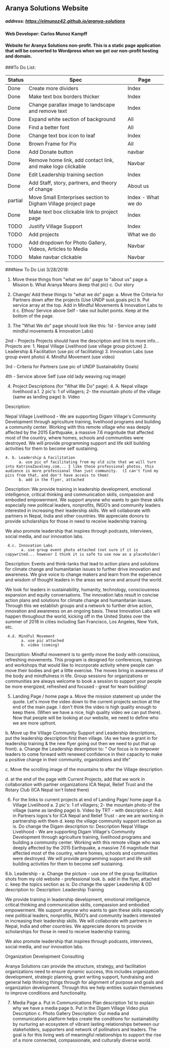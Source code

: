 ## Aranya Solutions Website

##### address: https://elmunoz42.github.io/aranya-solutions

#### Web Developer: Carlos Munoz Kampff

#### Website for Aranya Solutions non-profit. This is a static page application that will be converted to Wordpress when we get our non-profit hosting and domain.

###To Do List:

|Status|Spec|Page|                
|------|----|----|
|Done| Create more dividers | Index |
|Done| Make text box borders thicker | Index|
|Done| Change parallax image to landscape and remove text | Index |
|Done| Expand white section of background | All |
|Done| Find a better font | All|
|Done| Change text box icon to leaf | Index|
|Done| Brown Frame for Pix | All |
|Done| Add Donate button | navbar |
|Done| Remove home link, add contact link, and make logo clickable | Navbar |
|Done| Edit Leadership training section | Index|
|Done| Add Staff, story, partners, and theory of change | About us |
|partial| Move Small Enterprises section to Digham Village project page | Index - What we do|
|Done| Make text box clickable link to project page | Index |
|TODO| Justify Village Support | Index|
|TODO| Add projects | What we do |
|TODO| Add dropdown for Photo Gallery, Videos, Articles to Media | Navbar |
|TODO| Make navbar clickable | Navbar|

###New To Do List 3/28/2018:

1. Move these things from "what we do" page to "about us" page
 a. Mission
 b. What Aranya Means (keep that pic)
 c. Our story


2. Change/ Add these things to "what we do" page:
  a. Move the Criteria for Partners down after the projects (Use UNDP sust.goals pic)
  b. Put service array at the top. Add in Mindful Movements & Innovation Labs to it
  c. Ethos/ Service above Self - take out bullet points. Keep at the bottom of the page.

3. The "What We do" page should look like this:
1st - Service array (add mindful movements & Innovation Labs)

2nd - Projects
 Projects should have the description and link to more info...
 Projects are:
     1. Nepal Village Livelihood  (use village group picture)
     2. Leadership & Facilitation (use pic of facilitating)
     3. Innovation Labs (use group event photo)
     4. Mindful Movement (use video)

3rd - Criteria for Partners (use pic of UNDP Sustainability Goals)

4th - Service above Self (use old lady weaving rug image)


4. Project Descriptions (for "What We Do" page):
     4. A. Nepal village livelihood
           a.1. 2 pic's: 1 of villagers; 2- the mountain photo of the village (same as landing page)
           b. Video

Description:

Nepal Village Livelihood - We are supporting Digam Village's Community Development through agriculture training, livelihood programs and building a community center.  Working with this remote village who was deeply affected by the 2015 Earthquake, a massive 7.6 magnitude that affected most of the country, where homes, schools and communities were destroyed. We will provide programming support and life skill building activities for them to become self sustaining.




    4. b. Leadership & Facilitation
          a. use pic of facilitating from my old site that we will turn into KatrinaZavalney.com... I like those professional photos, this audience is more professional than just community.  (I can't find my pics from that, and don't have access to them)
          b. add in the flyer, attached

Description:
We provide training in leadership development, emotional intelligence, critical thinking and communication skills, compassion and embodied empowerment. We support anyone who wants to gain these skills especially new political leaders, nonprofits, INGO’s and community leaders interested in increasing their leadership skills. We will collaborate with partners in Nepal, India and other countries. We appreciate donors to provide scholarships for those in need to receive leadership training.



We also promote leadership that inspires through podcasts, interviews, social media, and our innovation labs.




     4.c. Innovation Labs
           a. use group event photo attached (not sure if it is copywrited... however I think it is safe to use now as a placeholder)
Description:
Events and think-tanks that lead to action plans and solutions for climate change and humanitarian issues to further drive innovation and awareness. We give voice to change makers and learn from the experience and wisdom of thought leaders in the areas we serve and around the world.  

We look for leaders in sustainability, humanity, technology, consciousness expansion and equity conversations. The innovation labs result in concise action plans and solutions for climate change and humanitarian issues. Through this we establish groups and a network to further drive action, innovation and awareness on an ongoing basis. These Innovation Labs will happen throughout the world, kicking off in the United States over the summer of 2018 in cities including San Francisco, Los Angeles, New York, etc.  



     4.d. Mindful Movement
           a. use pic attached
           b. video (coming)
Description:
Mindful movement is to gently move the body with conscious, refreshing movements. This program is designed for conferences, trainings and workshops that would like to incorporate activity where people can move their bodies and get a little exercise. The moves bring in awareness of the body and mindfulness in life. Group sessions for organizations or communities are always welcome to book a session to support your people be more energized, refreshed and focused - great for team building!



5. Landing Page / home page
a. Move the mission statement up under the quote. Let's move the video down to the current projects section at the end of the main page. I don't think the video is high quality enough to keep there. (When we have a nice, high quality video we can put there). Now that people will be looking at our website, we need to define who we are more upfront.

b. Move up the Village Community Support and Leadership descriptions, put the leadership description first then village. (As we have a grant in for leadership training & the new flyer going out then we need to put that up front).
    a. Change the Leadership description to: " Our focus is to empower leaders to come forward with renewed confidence in their capacity to make a positive change in their community, organizations and life"

c. Move the scrolling image of the mountains to after the Village description.

d. at the end of the page with Current Projects, add that we work in collaboration with partner organizations ICA Nepal, Relief Trust and the Rotary Club (ICA Nepal isn't listed there)


6. For the links to current projects at end of Landing Page/ home page
6.a. Village Livelihood
    a. 2 pic's: 1 of villagers; 2- the mountain photo of the village (same as landing page)
    b. Video by TRT - with description
    c. Add in Partners logos's for ICA Nepal and Relief Trust - are we are working in partnership with them
     d. keep the village community support section as is. Do change the Digam description to:
Description
Nepal Village Livelihood - We are supporting Digam Village's Community Development through agriculture training, livelihood programs and building a community center.  Working with this remote village who was deeply affected by the 2015 Earthquake, a massive 7.6 magnitude that affected most of the country, where homes, schools and communities were destroyed. We will provide programming support and life skill building activities for them to become self sustaining.



6.b. Leadership -
     a. Change the picture - use one of the group facilitation shots from my old website - professional look.
     b. add in the flyer, attached
     c. keep the topics section as is. Do change the upper Leadership & OD description to:
Description:
Leadership Training



We provide training in leadership development, emotional intelligence, critical thinking and communication skills, compassion and embodied empowerment. We support anyone who wants to gain these skills especially new political leaders, nonprofits, INGO’s and community leaders interested in increasing their leadership skills. We will collaborate with partners in Nepal, India and other countries. We appreciate donors to provide scholarships for those in need to receive leadership training.



We also promote leadership that inspires through podcasts, interviews, social media, and our innovation labs.


Organization Development Consulting

Aranya Solutions can provide the structure, strategy, and facilitation organizations need to ensure dynamic success, this includes organization development, strategic planning, grant writing support, fundraising and general help thinking things through for alignment of purpose and goals and organization development. Through this we help entities sustain themselves to improve
conditions and functionality.


7. Media Page
      a. Put in Communications Plan description 1st to explain why we have a media page
      b. Put in the Digam Village Video plus Description
      c. Photo Gallery
Description:
Our media and communications platform helps create the conditions for sustainability by nurturing an ecosystem of vibrant lasting relationships between our stakeholders, supporters and network of pollinators and leaders. The goal is for this living web of meaningful relationships to support the rise of a more connected, compassionate, and culturally diverse world.

 
